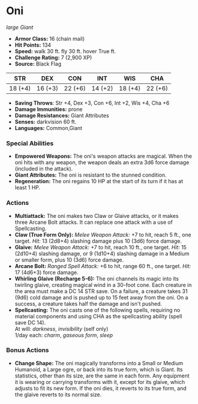 # Oni

*large* *Giant*

- **Armor Class:** 16 (chain mail)
- **Hit Points:** 134 
- **Speed:** walk 30 ft. fly 30 ft. hover True ft.
- **Challenge Rating:** 7 (2,900 XP)
- **Source:** Black Flag

| STR | DEX | CON | INT | WIS | CHA |
| --- | --- | --- | --- | --- | --- |
| 18 (+4) | 16 (+3) | 22 (+6) | 14 (+2) | 18 (+4) | 22 (+6) |

- **Saving Throws**: Str +4, Dex +3, Con +6, Int +2, Wis +4, Cha +6
- **Damage Immunities:** prone
- **Damage Resistances:** Giant Attributes
- **Senses:** darkvision 60 ft.
- **Languages:** Common,Giant

### Special Abilities

- **Empowered Weapons:** The oni's weapon attacks are magical. When the oni hits with any weapon, the weapon deals an extra 3d6 force damage (included in the attack).
- **Giant Attributes:** The oni is resistant to the stunned condition.
- **Regeneration:** The oni regains 10 HP at the start of its turn if it has at least 1 HP.

### Actions

- **Multiattack:** The oni makes two Claw or Glaive attacks, or it makes three Arcane Bolt attacks. It can replace one attack with a use of Spellcasting.
- **Claw (True Form Only):** _Melee Weapon Attack:_ +7 to hit, reach 5 ft., one target. _Hit:_ 13 (2d8+4) slashing damage plus 10 (3d6) force damage.
- **Glaive:** _Melee Weapon Attack:_ +7 to hit, reach 10 ft., one target. _Hit:_ 15 (2d10+4) slashing damage, or 9 (1d10+4) slashing damage in a Medium or smaller form, plus 10 (3d6) force damage.
- **Arcane Bolt:** _Ranged Spell Attack:_ +6 to hit, range 60 ft., one target. _Hit:_ 17 (4d6+3) force damage.
- **Whirling Glaive (Recharge 5-6):** The oni channels its magic into its twirling glaive, creating magical wind in a 30-foot cone. Each creature in the area must make a DC 14 STR save. On a failure, a creature takes 31 (9d6) cold damage and is pushed up to 15 feet away from the oni. On a success, a creature takes half the damage and isn't pushed.
- **Spellcasting:** The oni casts one of the following spells, requiring no material components and using CHA as the spellcasting ability (spell save DC 14).<br>At will: _darkness_, _invisibility_ (self only)<br>1/day each: _charm_, _gaseous form_, _sleep_

### Bonus Actions

- **Change Shape:** The oni magically transforms into a Small or Medium Humanoid, a Large ogre, or back into its true form, which is Giant. Its statistics, other than its size, are the same in each form. Any equipment it is wearing or carrying transforms with it, except for its glaive, which adjusts to fit its new form. If the oni dies, it reverts to its true form, and the glaive reverts to its normal size.
